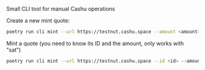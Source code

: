 Small CLI tool for manual Cashu operations

Create a new mint quote:

```sh
poetry run cli mint --url https://testnut.cashu.space --amount <amount>
```

Mint a quote (you need to know its ID and the amount, only works with "sat")

```sh
poetry run cli mint --url https://testnut.cashu.space --id <id> --amount <amount>
```
